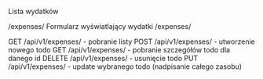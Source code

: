 Lista wydatków

/expenses/ Formularz wyświatlający wydatki
/expenses/<id>

GET    /api/v1/expenses/          - pobranie listy
POST   /api/v1/expenses/          - utworzenie nowego todo
GET    /api/v1/expenses/<id>      - pobranie szczegółów todo dla danego id
DELETE /api/v1/expenses/<id>      - usunięcie todo
PUT    /api/v1/expenses/<id>      - update wybranego todo (nadpisanie całego zasobu)